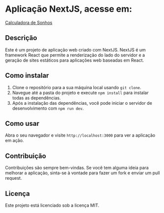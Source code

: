 # Aplicação NextJS, acesse em:
[Calculadora de Sonhos](https://calculadora-de-sonhos.vercel.app/)

## Descrição

Este é um projeto de aplicação web criado com NextJS. NextJS é um framework React que permite a renderização do lado do servidor e a geração de sites estáticos para aplicações web baseadas em React.

## Como instalar

1. Clone o repositório para a sua máquina local usando `git clone`.
2. Navegue até a pasta do projeto e execute `npm install` para instalar todas as dependências.
3. Após a instalação das dependências, você pode iniciar o servidor de desenvolvimento com `npm run dev`.

## Como usar

Abra o seu navegador e visite `http://localhost:3000` para ver a aplicação em ação.

## Contribuição

Contribuições são sempre bem-vindas. Se você tem alguma ideia para melhorar a aplicação, sinta-se à vontade para fazer um fork e enviar um pull request.

## Licença

Este projeto está licenciado sob a licença MIT.